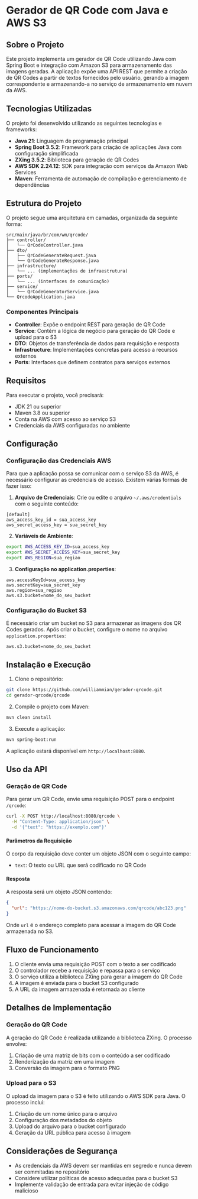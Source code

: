 # Gerador de QR Code com Java e AWS S3

## Sobre o Projeto

Este projeto implementa um gerador de QR Code utilizando Java com Spring Boot e integração com Amazon S3 para armazenamento das imagens geradas. A aplicação expõe uma API REST que permite a criação de QR Codes a partir de textos fornecidos pelo usuário, gerando a imagem correspondente e armazenando-a no serviço de armazenamento em nuvem da AWS.

## Tecnologias Utilizadas

O projeto foi desenvolvido utilizando as seguintes tecnologias e frameworks:

- **Java 21**: Linguagem de programação principal
- **Spring Boot 3.5.2**: Framework para criação de aplicações Java com configuração simplificada
- **ZXing 3.5.2**: Biblioteca para geração de QR Codes
- **AWS SDK 2.24.12**: SDK para integração com serviços da Amazon Web Services
- **Maven**: Ferramenta de automação de compilação e gerenciamento de dependências

## Estrutura do Projeto

O projeto segue uma arquitetura em camadas, organizada da seguinte forma:

```
src/main/java/br/com/wm/qrcode/
├── controller/
│   └── QrCodeController.java
├── dto/
│   ├── QrCodeGenerateRequest.java
│   └── QrCodeGenerateResponse.java
├── infrastructure/
│   └── ... (implementações de infraestrutura)
├── ports/
│   └── ... (interfaces de comunicação)
├── service/
│   └── QrCodeGeneratorService.java
└── QrcodeApplication.java
```

### Componentes Principais

- **Controller**: Expõe o endpoint REST para geração de QR Code
- **Service**: Contém a lógica de negócio para geração do QR Code e upload para o S3
- **DTO**: Objetos de transferência de dados para requisição e resposta
- **Infrastructure**: Implementações concretas para acesso a recursos externos
- **Ports**: Interfaces que definem contratos para serviços externos

## Requisitos

Para executar o projeto, você precisará:

- JDK 21 ou superior
- Maven 3.8 ou superior
- Conta na AWS com acesso ao serviço S3
- Credenciais da AWS configuradas no ambiente

## Configuração

### Configuração das Credenciais AWS

Para que a aplicação possa se comunicar com o serviço S3 da AWS, é necessário configurar as credenciais de acesso. Existem várias formas de fazer isso:

1. **Arquivo de Credenciais**: Crie ou edite o arquivo `~/.aws/credentials` com o seguinte conteúdo:

```
[default]
aws_access_key_id = sua_access_key
aws_secret_access_key = sua_secret_key
```

2. **Variáveis de Ambiente**:

```bash
export AWS_ACCESS_KEY_ID=sua_access_key
export AWS_SECRET_ACCESS_KEY=sua_secret_key
export AWS_REGION=sua_regiao
```

3. **Configuração no application.properties**:

```properties
aws.accessKeyId=sua_access_key
aws.secretKey=sua_secret_key
aws.region=sua_regiao
aws.s3.bucket=nome_do_seu_bucket
```

### Configuração do Bucket S3

É necessário criar um bucket no S3 para armazenar as imagens dos QR Codes gerados. Após criar o bucket, configure o nome no arquivo `application.properties`:

```properties
aws.s3.bucket=nome_do_seu_bucket
```

## Instalação e Execução

1. Clone o repositório:

```bash
git clone https://github.com/williammian/gerador-qrcode.git
cd gerador-qrcode/qrcode
```

2. Compile o projeto com Maven:

```bash
mvn clean install
```

3. Execute a aplicação:

```bash
mvn spring-boot:run
```

A aplicação estará disponível em `http://localhost:8080`.

## Uso da API

### Geração de QR Code

Para gerar um QR Code, envie uma requisição POST para o endpoint `/qrcode`:

```bash
curl -X POST http://localhost:8080/qrcode \
  -H "Content-Type: application/json" \
  -d '{"text": "https://exemplo.com"}'
```

#### Parâmetros da Requisição

O corpo da requisição deve conter um objeto JSON com o seguinte campo:

- `text`: O texto ou URL que será codificado no QR Code

#### Resposta

A resposta será um objeto JSON contendo:

```json
{
  "url": "https://nome-do-bucket.s3.amazonaws.com/qrcode/abc123.png"
}
```

Onde `url` é o endereço completo para acessar a imagem do QR Code armazenada no S3.

## Fluxo de Funcionamento

1. O cliente envia uma requisição POST com o texto a ser codificado
2. O controlador recebe a requisição e repassa para o serviço
3. O serviço utiliza a biblioteca ZXing para gerar a imagem do QR Code
4. A imagem é enviada para o bucket S3 configurado
5. A URL da imagem armazenada é retornada ao cliente

## Detalhes de Implementação

### Geração do QR Code

A geração do QR Code é realizada utilizando a biblioteca ZXing. O processo envolve:

1. Criação de uma matriz de bits com o conteúdo a ser codificado
2. Renderização da matriz em uma imagem
3. Conversão da imagem para o formato PNG

### Upload para o S3

O upload da imagem para o S3 é feito utilizando o AWS SDK para Java. O processo inclui:

1. Criação de um nome único para o arquivo
2. Configuração dos metadados do objeto
3. Upload do arquivo para o bucket configurado
4. Geração da URL pública para acesso à imagem

## Considerações de Segurança

- As credenciais da AWS devem ser mantidas em segredo e nunca devem ser commitadas no repositório
- Considere utilizar políticas de acesso adequadas para o bucket S3
- Implemente validação de entrada para evitar injeção de código malicioso
